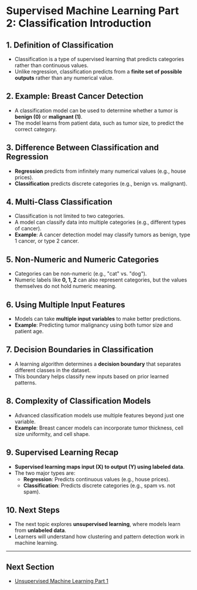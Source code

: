 # Supervised Machine Learning Part 2: Classification Introduction

## 1. Definition of Classification
- Classification is a type of supervised learning that predicts categories rather than continuous values.
- Unlike regression, classification predicts from a **finite set of possible outputs** rather than any numerical value.

## 2. Example: Breast Cancer Detection
- A classification model can be used to determine whether a tumor is **benign (0)** or **malignant (1)**.
- The model learns from patient data, such as tumor size, to predict the correct category.

## 3. Difference Between Classification and Regression
- **Regression** predicts from infinitely many numerical values (e.g., house prices).
- **Classification** predicts discrete categories (e.g., benign vs. malignant).

## 4. Multi-Class Classification
- Classification is not limited to two categories.
- A model can classify data into multiple categories (e.g., different types of cancer).
- **Example**: A cancer detection model may classify tumors as benign, type 1 cancer, or type 2 cancer.

## 5. Non-Numeric and Numeric Categories
- Categories can be non-numeric (e.g., "cat" vs. "dog").
- Numeric labels like **0, 1, 2** can also represent categories, but the values themselves do not hold numeric meaning.

## 6. Using Multiple Input Features
- Models can take **multiple input variables** to make better predictions.
- **Example**: Predicting tumor malignancy using both tumor size and patient age.

## 7. Decision Boundaries in Classification
- A learning algorithm determines a **decision boundary** that separates different classes in the dataset.
- This boundary helps classify new inputs based on prior learned patterns.

## 8. Complexity of Classification Models
- Advanced classification models use multiple features beyond just one variable.
- **Example**: Breast cancer models can incorporate tumor thickness, cell size uniformity, and cell shape.

## 9. Supervised Learning Recap
- **Supervised learning maps input (X) to output (Y) using labeled data**.
- The two major types are:
  - **Regression**: Predicts continuous values (e.g., house prices).
  - **Classification**: Predicts discrete categories (e.g., spam vs. not spam).

## 10. Next Steps
- The next topic explores **unsupervised learning**, where models learn from **unlabeled data**.
- Learners will understand how clustering and pattern detection work in machine learning.

---
## Next Section
- [Unsupervised Machine Learning Part 1](Unsupervised_Learning_Part_1.md)
